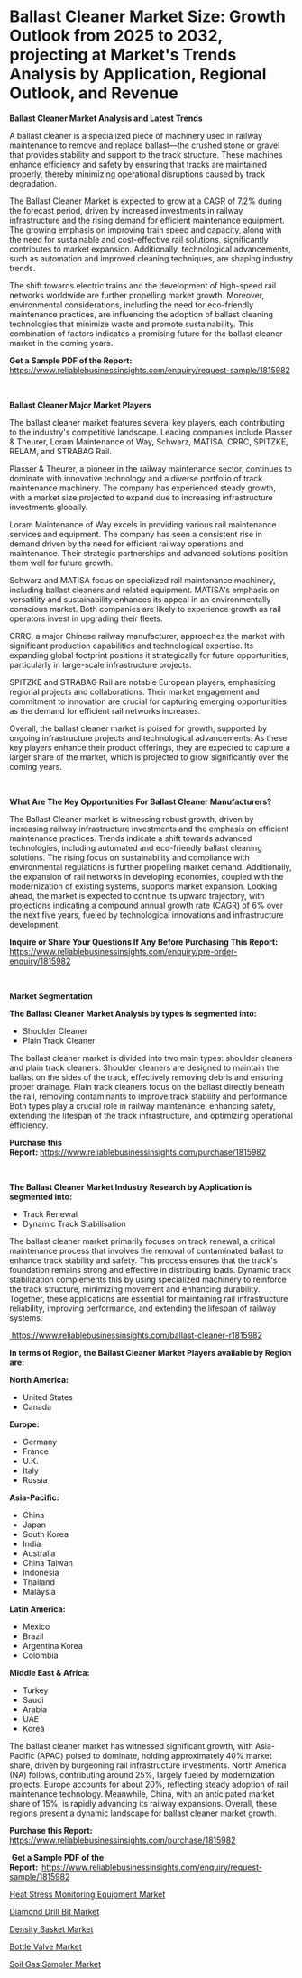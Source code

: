 <p><h1>Ballast Cleaner Market Size: Growth Outlook from 2025 to 2032, projecting at Market's Trends Analysis by Application, Regional Outlook, and Revenue</h1></p><p><strong>Ballast Cleaner Market Analysis and Latest Trends</strong></p>
<p><p>A ballast cleaner is a specialized piece of machinery used in railway maintenance to remove and replace ballast—the crushed stone or gravel that provides stability and support to the track structure. These machines enhance efficiency and safety by ensuring that tracks are maintained properly, thereby minimizing operational disruptions caused by track degradation.</p><p>The Ballast Cleaner Market is expected to grow at a CAGR of 7.2% during the forecast period, driven by increased investments in railway infrastructure and the rising demand for efficient maintenance equipment. The growing emphasis on improving train speed and capacity, along with the need for sustainable and cost-effective rail solutions, significantly contributes to market expansion. Additionally, technological advancements, such as automation and improved cleaning techniques, are shaping industry trends. </p><p>The shift towards electric trains and the development of high-speed rail networks worldwide are further propelling market growth. Moreover, environmental considerations, including the need for eco-friendly maintenance practices, are influencing the adoption of ballast cleaning technologies that minimize waste and promote sustainability. This combination of factors indicates a promising future for the ballast cleaner market in the coming years.</p></p>
<p><strong>Get a Sample PDF of the Report:&nbsp;</strong> <a href="https://www.reliablebusinessinsights.com/enquiry/request-sample/1815982?utm_campaign=1138&utm_medium=2&utm_source=Github&utm_content=ia&utm_term=19022025&utm_id=ballast-cleaner">https://www.reliablebusinessinsights.com/enquiry/request-sample/1815982</a></p>
<p>&nbsp;</p>
<p><strong>Ballast Cleaner Major Market Players</strong></p>
<p><p>The ballast cleaner market features several key players, each contributing to the industry's competitive landscape. Leading companies include Plasser & Theurer, Loram Maintenance of Way, Schwarz, MATISA, CRRC, SPITZKE, RELAM, and STRABAG Rail. </p><p>Plasser & Theurer, a pioneer in the railway maintenance sector, continues to dominate with innovative technology and a diverse portfolio of track maintenance machinery. The company has experienced steady growth, with a market size projected to expand due to increasing infrastructure investments globally. </p><p>Loram Maintenance of Way excels in providing various rail maintenance services and equipment. The company has seen a consistent rise in demand driven by the need for efficient railway operations and maintenance. Their strategic partnerships and advanced solutions position them well for future growth.</p><p>Schwarz and MATISA focus on specialized rail maintenance machinery, including ballast cleaners and related equipment. MATISA's emphasis on versatility and sustainability enhances its appeal in an environmentally conscious market. Both companies are likely to experience growth as rail operators invest in upgrading their fleets.</p><p>CRRC, a major Chinese railway manufacturer, approaches the market with significant production capabilities and technological expertise. Its expanding global footprint positions it strategically for future opportunities, particularly in large-scale infrastructure projects.</p><p>SPITZKE and STRABAG Rail are notable European players, emphasizing regional projects and collaborations. Their market engagement and commitment to innovation are crucial for capturing emerging opportunities as the demand for efficient rail networks increases.</p><p>Overall, the ballast cleaner market is poised for growth, supported by ongoing infrastructure projects and technological advancements. As these key players enhance their product offerings, they are expected to capture a larger share of the market, which is projected to grow significantly over the coming years.</p></p>
<p>&nbsp;</p>
<p><strong>What Are The Key Opportunities For Ballast Cleaner Manufacturers?</strong></p>
<p><p>The Ballast Cleaner market is witnessing robust growth, driven by increasing railway infrastructure investments and the emphasis on efficient maintenance practices. Trends indicate a shift towards advanced technologies, including automated and eco-friendly ballast cleaning solutions. The rising focus on sustainability and compliance with environmental regulations is further propelling market demand. Additionally, the expansion of rail networks in developing economies, coupled with the modernization of existing systems, supports market expansion. Looking ahead, the market is expected to continue its upward trajectory, with projections indicating a compound annual growth rate (CAGR) of 6% over the next five years, fueled by technological innovations and infrastructure development.</p></p>
<p><strong>Inquire or Share Your Questions If Any Before Purchasing This Report:</strong> <a href="https://www.reliablebusinessinsights.com/enquiry/pre-order-enquiry/1815982?utm_campaign=1138&utm_medium=2&utm_source=Github&utm_content=ia&utm_term=19022025&utm_id=ballast-cleaner">https://www.reliablebusinessinsights.com/enquiry/pre-order-enquiry/1815982</a></p>
<p>&nbsp;</p>
<p><strong>Market Segmentation</strong></p>
<p><strong>The Ballast Cleaner Market Analysis by types is segmented into:</strong></p>
<p><ul><li>Shoulder Cleaner</li><li>Plain Track Cleaner</li></ul></p>
<p><p>The ballast cleaner market is divided into two main types: shoulder cleaners and plain track cleaners. Shoulder cleaners are designed to maintain the ballast on the sides of the track, effectively removing debris and ensuring proper drainage. Plain track cleaners focus on the ballast directly beneath the rail, removing contaminants to improve track stability and performance. Both types play a crucial role in railway maintenance, enhancing safety, extending the lifespan of the track infrastructure, and optimizing operational efficiency.</p></p>
<p><strong>Purchase this Report:&nbsp;</strong><a href="https://www.reliablebusinessinsights.com/purchase/1815982?utm_campaign=1138&utm_medium=2&utm_source=Github&utm_content=ia&utm_term=19022025&utm_id=ballast-cleaner">https://www.reliablebusinessinsights.com/purchase/1815982</a></p>
<p>&nbsp;</p>
<p><strong>The Ballast Cleaner Market Industry Research by Application is segmented into:</strong></p>
<p><ul><li>Track Renewal</li><li>Dynamic Track Stabilisation</li></ul></p>
<p><p>The ballast cleaner market primarily focuses on track renewal, a critical maintenance process that involves the removal of contaminated ballast to enhance track stability and safety. This process ensures that the track's foundation remains strong and effective in distributing loads. Dynamic track stabilization complements this by using specialized machinery to reinforce the track structure, minimizing movement and enhancing durability. Together, these applications are essential for maintaining rail infrastructure reliability, improving performance, and extending the lifespan of railway systems.</p></p>
<p><a href="https://www.reliablebusinessinsights.com/ballast-cleaner-r1815982?utm_campaign=1138&utm_medium=2&utm_source=Github&utm_content=ia&utm_term=19022025&utm_id=ballast-cleaner">&nbsp;https://www.reliablebusinessinsights.com/ballast-cleaner-r1815982</a></p>
<p><strong>In terms of Region, the Ballast Cleaner Market Players available by Region are:</strong></p>
<p>
    <p> <strong> North America: </strong>
        <ul>
            <li>United States</li>
            <li>Canada</li>
        </ul>
        </p> 
    <p> <strong> Europe: </strong>
        <ul>
            <li>Germany</li>
            <li>France</li>
            <li>U.K.</li>
            <li>Italy</li>
            <li>Russia</li>
        </ul>
        </p> 
    <p> <strong> Asia-Pacific: </strong>
        <ul>
            <li>China</li>
            <li>Japan</li>
            <li>South Korea</li>
            <li>India</li>
            <li>Australia</li>
            <li>China Taiwan</li>
            <li>Indonesia</li>
            <li>Thailand</li>
            <li>Malaysia</li>
        </ul>
        </p> 
    <p> <strong> Latin America: </strong>
        <ul>
            <li>Mexico</li>
            <li>Brazil</li>
            <li>Argentina Korea</li>
            <li>Colombia</li>
        </ul>
        </p> 
    <p> <strong> Middle East & Africa: </strong>
        <ul>
            <li>Turkey</li>
            <li>Saudi</li>
            <li>Arabia</li>
            <li>UAE</li>
            <li>Korea</li>
        </ul>
    </p>
    </p>
<p><p>The ballast cleaner market has witnessed significant growth, with Asia-Pacific (APAC) poised to dominate, holding approximately 40% market share, driven by burgeoning rail infrastructure investments. North America (NA) follows, contributing around 25%, largely fueled by modernization projects. Europe accounts for about 20%, reflecting steady adoption of rail maintenance technology. Meanwhile, China, with an anticipated market share of 15%, is rapidly advancing its railway expansions. Overall, these regions present a dynamic landscape for ballast cleaner market growth.</p></p>
<p><strong>Purchase this Report: </strong><a href="https://www.reliablebusinessinsights.com/purchase/1815982?utm_campaign=1138&utm_medium=2&utm_source=Github&utm_content=ia&utm_term=19022025&utm_id=ballast-cleaner">https://www.reliablebusinessinsights.com/purchase/1815982</a></p>
<p>&nbsp;<strong>Get a Sample PDF of the Report:&nbsp;&nbsp;</strong><a href="https://www.reliablebusinessinsights.com/enquiry/request-sample/1815982?utm_campaign=1138&utm_medium=2&utm_source=Github&utm_content=ia&utm_term=19022025&utm_id=ballast-cleaner">https://www.reliablebusinessinsights.com/enquiry/request-sample/1815982</a></p>
<p><strong></strong></p>
<p><p><a href="https://github.com/palejsaafuu/Market-Research-Report-List-1/blob/main/heat-stress-monitoring-equipment-market.md?utm_campaign=1138&utm_medium=2&utm_source=Github&utm_content=ia&utm_term=19022025&utm_id=ballast-cleaner">Heat Stress Monitoring Equipment Market</a></p><p><a href="https://github.com/khanyearimse/Market-Research-Report-List-1/blob/main/diamond-drill-bit-market.md?utm_campaign=1138&utm_medium=2&utm_source=Github&utm_content=ia&utm_term=19022025&utm_id=ballast-cleaner">Diamond Drill Bit Market</a></p><p><a href="https://github.com/guleealhani/Market-Research-Report-List-1/blob/main/density-basket-market.md?utm_campaign=1138&utm_medium=2&utm_source=Github&utm_content=ia&utm_term=19022025&utm_id=ballast-cleaner">Density Basket Market</a></p><p><a href="https://github.com/osamhcombre/Market-Research-Report-List-1/blob/main/bottle-valve-market.md?utm_campaign=1138&utm_medium=2&utm_source=Github&utm_content=ia&utm_term=19022025&utm_id=ballast-cleaner">Bottle Valve Market</a></p><p><a href="https://github.com/leehihkl/Market-Research-Report-List-1/blob/main/soil-gas-sampler-market.md?utm_campaign=1138&utm_medium=2&utm_source=Github&utm_content=ia&utm_term=19022025&utm_id=ballast-cleaner">Soil Gas Sampler Market</a></p></p>